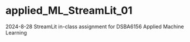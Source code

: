 # applied_ML_StreamLit_01
2024-8-28 StreamLit in-class assignment for DSBA6156 Applied Machine Learning
